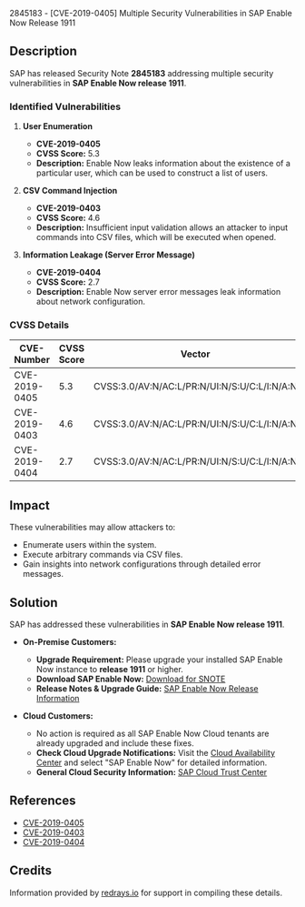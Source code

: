 2845183 - [CVE-2019-0405] Multiple Security Vulnerabilities in SAP Enable Now Release 1911

## Description

SAP has released Security Note **2845183** addressing multiple security vulnerabilities in **SAP Enable Now release 1911**.

### Identified Vulnerabilities

1. **User Enumeration**
   - **CVE-2019-0405**
   - **CVSS Score:** 5.3
   - **Description:** Enable Now leaks information about the existence of a particular user, which can be used to construct a list of users.

2. **CSV Command Injection**
   - **CVE-2019-0403**
   - **CVSS Score:** 4.6
   - **Description:** Insufficient input validation allows an attacker to input commands into CSV files, which will be executed when opened.

3. **Information Leakage (Server Error Message)**
   - **CVE-2019-0404**
   - **CVSS Score:** 2.7
   - **Description:** Enable Now server error messages leak information about network configuration.

### CVSS Details

| CVE-Number      | CVSS Score | Vector                                        |
|-----------------|------------|-----------------------------------------------|
| CVE-2019-0405   | 5.3        | CVSS:3.0/AV:N/AC:L/PR:N/UI:N/S:U/C:L/I:N/A:N |
| CVE-2019-0403   | 4.6        | CVSS:3.0/AV:N/AC:L/PR:N/UI:N/S:U/C:L/I:N/A:N |
| CVE-2019-0404   | 2.7        | CVSS:3.0/AV:N/AC:L/PR:N/UI:N/S:U/C:L/I:N/A:N |

## Impact

These vulnerabilities may allow attackers to:
- Enumerate users within the system.
- Execute arbitrary commands via CSV files.
- Gain insights into network configurations through detailed error messages.

## Solution

SAP has addressed these vulnerabilities in **SAP Enable Now release 1911**.

- **On-Premise Customers:** 
  - **Upgrade Requirement:** Please upgrade your installed SAP Enable Now instance to **release 1911** or higher.
  - **Download SAP Enable Now:** [Download for SNOTE](https://notesdownloads.sap.com/note/0040000002223482019)
  - **Release Notes & Upgrade Guide:** [SAP Enable Now Release Information](https://help.sap.com/viewer/p/SAP_ENABLE_NOW)

- **Cloud Customers:** 
  - No action is required as all SAP Enable Now Cloud tenants are already upgraded and include these fixes.
  - **Check Cloud Upgrade Notifications:** Visit the [Cloud Availability Center](https://launchpad.support.sap.com/#/cacv2/) and select "SAP Enable Now" for detailed information.
  - **General Cloud Security Information:** [SAP Cloud Trust Center](https://www.sap.com/germany/about/cloud-trust-center/secure-cloud-storage.html)

## References

- [CVE-2019-0405](https://cve.mitre.org/cgi-bin/cvename.cgi?name=CVE-2019-0405)
- [CVE-2019-0403](https://cve.mitre.org/cgi-bin/cvename.cgi?name=CVE-2019-0403)
- [CVE-2019-0404](https://cve.mitre.org/cgi-bin/cvename.cgi?name=CVE-2019-0404)

## Credits

Information provided by [redrays.io](https://redrays.io) for support in compiling these details.